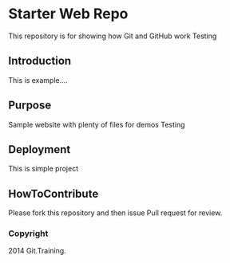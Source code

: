 # Starter Web Repo

This repository is for showing how Git and GitHub work
Testing

## Introduction

This is example....

## Purpose

Sample website with plenty of files for demos
Testing

## Deployment
This is simple project

## HowToContribute

Please fork this repository and then issue Pull request for review.

### Copyright

2014 Git.Training.